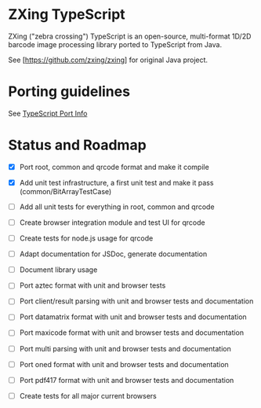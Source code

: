 ZXing TypeScript
================

ZXing ("zebra crossing") TypeScript is an open-source, multi-format 1D/2D barcode image processing library ported to TypeScript from Java.

See [https://github.com/zxing/zxing] for original Java project.

Porting guidelines
==================

See [TypeScript Port Info](typescriptport.md)


Status and Roadmap
==================

- [x] Port root, common and qrcode format and make it compile
- [x] Add unit test infrastructure, a first unit test and make it pass (common/BitArrayTestCase)
- [ ] Add all unit tests for everything in root, common and qrcode
- [ ] Create browser integration module and test UI for qrcode
- [ ] Create tests for node.js usage for qrcode
- [ ] Adapt documentation for JSDoc, generate documentation
- [ ] Document library usage
- [ ] Port aztec format with unit and browser tests
- [ ] Port client/result parsing with unit and browser tests and documentation
- [ ] Port datamatrix format with unit and browser tests and documentation
- [ ] Port maxicode format with unit and browser tests and documentation
- [ ] Port multi parsing with unit and browser tests and documentation
- [ ] Port oned format with unit and browser tests and documentation
- [ ] Port pdf417 format with unit and browser tests and documentation
- [ ] Create tests for all major current browsers

